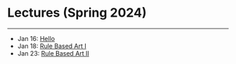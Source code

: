 # Lectures (Spring 2024)

---

* Jan 16: [Hello](0116_hello/README.md)
* Jan 18: [Rule Based Art I](0118_rule_based_art/README.md)
* Jan 23: [Rule Based Art II](0123_rule_based_art/README.md)